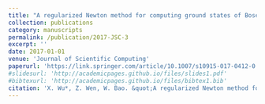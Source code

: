 ```yaml
---
title: "A regularized Newton method for computing ground states of Bose-Einstein condensates"
collection: publications
category: manuscripts
permalink: /publication/2017-JSC-3
excerpt: ''
date: 2017-01-01
venue: 'Journal of Scientific Computing'
paperurl: 'https://link.springer.com/article/10.1007/s10915-017-0412-0'
#slidesurl: 'http://academicpages.github.io/files/slides1.pdf'
#bibtexurl: 'http://academicpages.github.io/files/bibtex1.bib'
citation: 'X. Wu*, Z. Wen, W. Bao. &quot;A regularized Newton method for computing ground states of Bose-Einstein condensates.&quot; <i>Journal of Scientific Computing</i>. 73(1), 303-329, 2017.'
---
```



